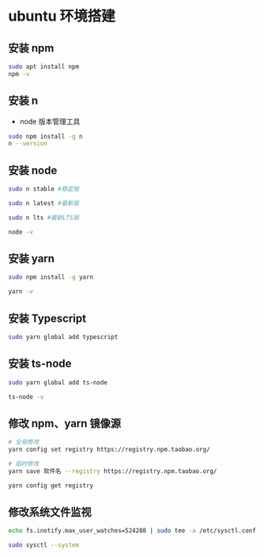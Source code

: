 # ubuntu 环境搭建

## 安装 npm

```bash
sudo apt install npm
npm -v
```

## 安装 n

-   node 版本管理工具

```bash
sudo npm install -g n
n --version
```

## 安装 node

```bash
sudo n stable #稳定版

sudo n latest #最新版

sudo n lts #最新LTS版

node -v
```

## 安装 yarn

```bash
sudo npm install -g yarn

yarn -v
```

## 安装 Typescript

```bash
sudo yarn global add typescript
```

## 安装 ts-node

```bash
sudo yarn global add ts-node

ts-node -v
```

## 修改 npm、yarn 镜像源

```bash
# 全局修改
yarn config set registry https://registry.npm.taobao.org/

# 临时修改
yarn save 软件名 --registry https://registry.npm.taobao.org/

yarn config get registry
```

## 修改系统文件监视

```bash
echo fs.inotify.max_user_watches=524288 | sudo tee -a /etc/sysctl.conf && sudo sysctl -p

sudo sysctl --system
```
